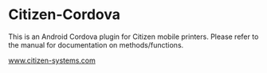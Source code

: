 # Citizen-Cordova
This is an Android Cordova plugin for Citizen mobile printers.
Please refer to the manual for documentation on methods/functions.

www.citizen-systems.com
